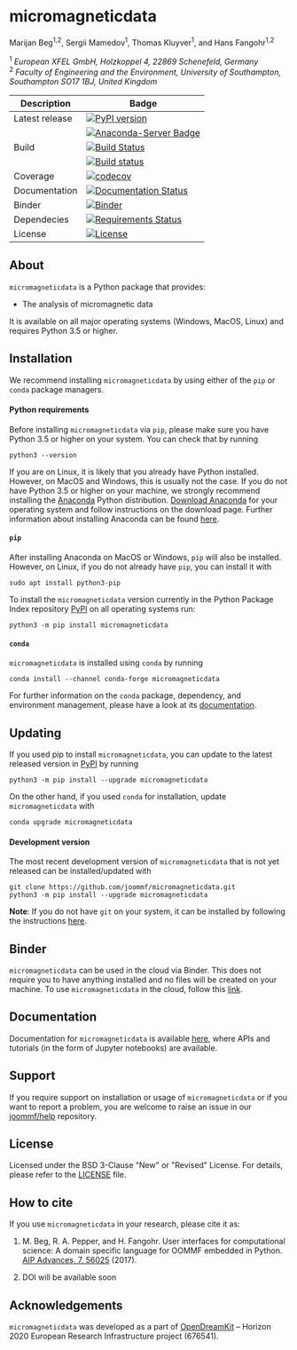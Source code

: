 # micromagneticdata
Marijan Beg<sup>1,2</sup>, Sergii Mamedov<sup>1</sup>, Thomas Kluyver<sup>1</sup>, and Hans Fangohr<sup>1,2</sup>

<sup>1</sup> *European XFEL GmbH, Holzkoppel 4, 22869 Schenefeld, Germany*  
<sup>2</sup> *Faculty of Engineering and the Environment, University of Southampton, Southampton SO17 1BJ, United Kingdom*  

| Description | Badge |
| --- | --- |
| Latest release | [![PyPI version](https://badge.fury.io/py/micromagneticdata.svg)](https://badge.fury.io/py/micromagneticdata) |
|                | [![Anaconda-Server Badge](https://anaconda.org/conda-forge/micromagneticdata/badges/version.svg)](https://anaconda.org/conda-forge/micromagneticdata) |
| Build | [![Build Status](https://travis-ci.org/joommf/micromagneticdata.svg?branch=master)](https://travis-ci.org/joommf/micromagneticdata) |
|       | [![Build status](https://ci.appveyor.com/api/projects/status/8umknqjg7cvlupsk?svg=true)](https://ci.appveyor.com/project/marijanbeg/micromagneticdata) |
| Coverage | [![codecov](https://codecov.io/gh/joommf/micromagneticdata/branch/master/graph/badge.svg)](https://codecov.io/gh/joommf/micromagneticdata) |
| Documentation | [![Documentation Status](https://readthedocs.org/projects/micromagneticdata/badge/?version=latest)](http://micromagneticdata.readthedocs.io/en/latest/?badge=latest) |
| Binder | [![Binder](https://mybinder.org/badge.svg)](https://mybinder.org/v2/gh/joommf/micromagneticdata/master?filepath=index.ipynb) |
| Dependecies | [![Requirements Status](https://requires.io/github/joommf/micromagneticdata/requirements.svg?branch=master)](https://requires.io/github/joommf/micromagneticdata/requirements/?branch=master) |
| License | [![License](https://img.shields.io/badge/License-BSD%203--Clause-blue.svg)](https://opensource.org/licenses/BSD-3-Clause) |

## About

`micromagneticdata` is a Python package that provides:

- The analysis of micromagnetic data

It is available on all major operating systems (Windows, MacOS, Linux) and requires Python 3.5 or higher.

## Installation

We recommend installing `micromagneticdata` by using either of the `pip` or `conda` package managers.

#### Python requirements

Before installing `micromagneticdata` via `pip`, please make sure you have Python 3.5 or higher on your system. You can check that by running

    python3 --version

If you are on Linux, it is likely that you already have Python installed. However, on MacOS and Windows, this is usually not the case. If you do not have Python 3.5 or higher on your machine, we strongly recommend installing the [Anaconda](https://www.anaconda.com/) Python distribution. [Download Anaconda](https://www.anaconda.com/download) for your operating system and follow instructions on the download page. Further information about installing Anaconda can be found [here](https://conda.io/docs/user-guide/install/download.html).

#### `pip`

After installing Anaconda on MacOS or Windows, `pip` will also be installed. However, on Linux, if you do not already have `pip`, you can install it with

    sudo apt install python3-pip

To install the `micromagneticdata` version currently in the Python Package Index repository [PyPI](https://pypi.org/project/micromagneticdata/) on all operating systems run:

    python3 -m pip install micromagneticdata

#### `conda`

`micromagneticdata` is installed using `conda` by running

    conda install --channel conda-forge micromagneticdata

For further information on the `conda` package, dependency, and environment management, please have a look at its [documentation](https://conda.io/docs/). 

## Updating

If you used pip to install `micromagneticdata`, you can update to the latest released version in [PyPI](https://pypi.org/project/micromagneticdata/) by running

    python3 -m pip install --upgrade micromagneticdata

On the other hand, if you used `conda` for installation, update `micromagneticdata` with

    conda upgrade micromagneticdata

#### Development version

The most recent development version of `micromagneticdata` that is not yet released can be installed/updated with

    git clone https://github.com/joommf/micromagneticdata.git
    python3 -m pip install --upgrade micromagneticdata

**Note**: If you do not have `git` on your system, it can be installed by following the instructions [here](https://git-scm.com/book/en/v2/Getting-Started-Installing-Git).

## Binder

`micromagneticdata` can be used in the cloud via Binder. This does not require you to have anything installed and no files will be created on your machine. To use `micromagneticdata` in the cloud, follow this [link](https://mybinder.org/v2/gh/joommf/micromagneticdata/master?filepath=index.ipynb).

## Documentation

Documentation for `micromagneticdata` is available [here](http://micromagneticdata.readthedocs.io/en/latest/?badge=latest), where APIs and tutorials (in the form of Jupyter notebooks) are available.

## Support

If you require support on installation or usage of `micromagneticdata` or if you want to report a problem, you are welcome to raise an issue in our [joommf/help](https://github.com/joommf/help) repository.

## License

Licensed under the BSD 3-Clause "New" or "Revised" License. For details, please refer to the [LICENSE](LICENSE) file.

## How to cite

If you use `micromagneticdata` in your research, please cite it as:

1. M. Beg, R. A. Pepper, and H. Fangohr. User interfaces for computational science: A domain specific language for OOMMF embedded in Python. [AIP Advances, 7, 56025](http://aip.scitation.org/doi/10.1063/1.4977225) (2017).

2. DOI will be available soon

## Acknowledgements

`micromagneticdata` was developed as a part of [OpenDreamKit](http://opendreamkit.org/) – Horizon 2020 European Research Infrastructure project (676541).
